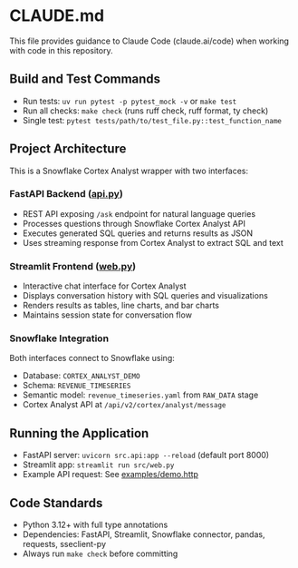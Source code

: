 # CLAUDE.md

This file provides guidance to Claude Code (claude.ai/code) when working with code in this repository.

## Build and Test Commands

- Run tests: `uv run pytest -p pytest_mock -v` or `make test`
- Run all checks: `make check` (runs ruff check, ruff format, ty check)
- Single test: `pytest tests/path/to/test_file.py::test_function_name`

## Project Architecture

This is a Snowflake Cortex Analyst wrapper with two interfaces:

### FastAPI Backend ([api.py](src/api.py))
- REST API exposing `/ask` endpoint for natural language queries
- Processes questions through Snowflake Cortex Analyst API
- Executes generated SQL queries and returns results as JSON
- Uses streaming response from Cortex Analyst to extract SQL and text

### Streamlit Frontend ([web.py](src/web.py))
- Interactive chat interface for Cortex Analyst
- Displays conversation history with SQL queries and visualizations
- Renders results as tables, line charts, and bar charts
- Maintains session state for conversation flow

### Snowflake Integration
Both interfaces connect to Snowflake using:
- Database: `CORTEX_ANALYST_DEMO`
- Schema: `REVENUE_TIMESERIES`
- Semantic model: `revenue_timeseries.yaml` from `RAW_DATA` stage
- Cortex Analyst API at `/api/v2/cortex/analyst/message`

## Running the Application

- FastAPI server: `uvicorn src.api:app --reload` (default port 8000)
- Streamlit app: `streamlit run src/web.py`
- Example API request: See [examples/demo.http](examples/demo.http)

## Code Standards

- Python 3.12+ with full type annotations
- Dependencies: FastAPI, Streamlit, Snowflake connector, pandas, requests, sseclient-py
- Always run `make check` before committing
